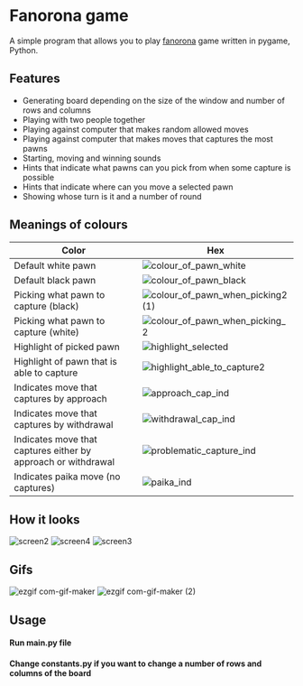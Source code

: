 
# Fanorona game
A simple program that allows you to play
[fanorona](https://en.wikipedia.org/wiki/Fanorona) game written in pygame, Python.





## Features

- Generating board depending on the size of the window and number of rows and columns
- Playing with two people together
- Playing against computer that makes random allowed moves
- Playing against computer that makes moves that captures the most pawns
- Starting, moving and winning sounds
- Hints that indicate what pawns can you pick from when some capture is possible
- Hints that indicate where can you move a selected pawn
- Showing whose turn is it and a number of round



## Meanings of colours

| Color             | Hex                                                                |
| ----------------- | ------------------------------------------------------------------ |
| Default white pawn | ![colour_of_pawn_white](https://user-images.githubusercontent.com/113067612/210139405-cd630105-763c-43dd-b6e7-00f8e1ed4b0b.png) |
| Default black pawn | ![colour_of_pawn_black](https://user-images.githubusercontent.com/113067612/210139441-5787cb2e-3a13-43d8-90fb-46d5cd338da4.png) |
| Picking what pawn to capture (black) | ![colour_of_pawn_when_picking2 (1)](https://user-images.githubusercontent.com/113067612/210139736-335214fb-0622-47a9-aea0-f1b7b8fb12ca.png) |
| Picking what pawn to capture (white) | ![colour_of_pawn_when_picking_2](https://user-images.githubusercontent.com/113067612/210139493-1449c52d-acf1-4b23-863d-297bef8430c5.png)
| Highlight of picked pawn  | ![highlight_selected](https://user-images.githubusercontent.com/113067612/210139512-cddfe640-c2e0-4828-b2b6-91c695dcfabb.png) |
| Highlight of pawn that is able to capture | ![highlight_able_to_capture2](https://user-images.githubusercontent.com/113067612/210139538-9e7d60dd-1d44-4343-b790-3fcfdd9fa55f.png) |
| Indicates move that captures by approach| ![approach_cap_ind](https://user-images.githubusercontent.com/113067612/210139569-6653d892-bdba-425a-b092-80dd9bee46de.png) |
| Indicates move that captures by withdrawal | ![withdrawal_cap_ind](https://user-images.githubusercontent.com/113067612/210139579-f7d7a05f-0d6d-4e90-8424-46a15a1ef968.png) |
| Indicates move that captures either by approach or withdrawal | ![problematic_capture_ind](https://user-images.githubusercontent.com/113067612/210139576-5e8c13d4-c9c2-4aa2-9d7c-7be44a058184.png) |
| Indicates paika move (no captures) | ![paika_ind](https://user-images.githubusercontent.com/113067612/210139574-265e9d70-bdba-4ca0-9704-4dda05f0041d.png) |



## How it looks

![screen2](https://user-images.githubusercontent.com/113067612/210140032-de53a811-7de3-4f9b-98de-44e9ab1bc58b.png)
![screen4](https://user-images.githubusercontent.com/113067612/210140066-50ee9ff7-2903-4017-9ecc-cb33ef5021c2.png)
![screen3](https://user-images.githubusercontent.com/113067612/210140058-0dc389aa-310c-4e41-80bd-12028861d1e2.png)

## Gifs

![ezgif com-gif-maker](https://user-images.githubusercontent.com/113067612/210140771-265570c6-76bb-482f-87b1-62a0d5650b9d.gif)
![ezgif com-gif-maker (2)](https://user-images.githubusercontent.com/113067612/210140777-941329e0-7a08-4ba9-a2a3-c2d63ddab8f1.gif)


## Usage

#### Run main.py file <br />
#### Change constants.py if you want to change a number of rows and columns of the board
